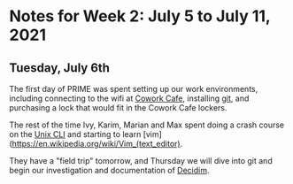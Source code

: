 # Notes for Week 2: July 5 to July 11, 2021

## Tuesday, July 6th

The first day of PRIME was spent setting up our work environments, including
connecting to the wifi at [Cowork Cafe](https://coworkcafe.com/), installing
[git](https://en.wikipedia.org/wiki/Git), and purchasing a lock that would
fit in the Cowork Cafe lockers.

The rest of the time Ivy, Karim, Marian and Max spent doing a crash course
on the [Unix CLI](https://en.wikipedia.org/wiki/Command-line_interface) and
starting to learn [vim](https://en.wikipedia.org/wiki/Vim_(text_editor).

They have a "field trip" tomorrow, and Thursday we will dive into git and
begin our investigation and documentation of [Decidim](https://decidim.org/).
